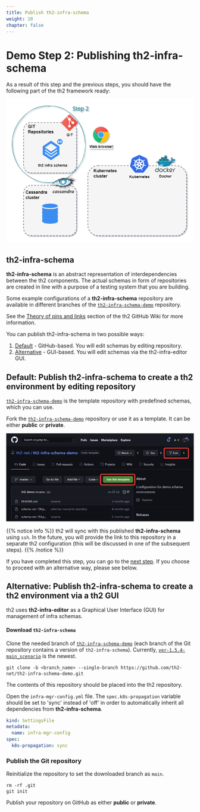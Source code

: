 ```yaml
---
title: Publish th2-infra-schema
weight: 10
chapter: false
---
```


# Demo Step 2: Publishing th2-infra-schema

As a result of this step and the previous steps, you should have the following part of the th2 
framework ready:

![](images/Demo-cluster-components-2-final.drawio.png)

## th2-infra-schema

**th2-infra-schema** is an abstract representation of interdependencies between the th2 components.
The actual schemas in form of repositories are created in line with a purpose of a testing system that you are building.

Some example configurations of a **th2-infra-schema** repository are available in different branches of the 
[`th2-infra-schema-demo`](https://github.com/th2-net/th2-infra-schema-demo/tree/master) repository.

See the [Theory of pins and links](https://github.com/th2-net/th2-documentation/wiki/infra:-Theory-of-Pins-and-Links) 
section of the th2 GitHub Wiki for more information.

You can publish th2-infra-schema in two possible ways:
1. [Default](#default-publish-th2-infra-schema-to-create-a-th2-environment-by-editing-repository) - GitHub-based. You will edit schemas by editing repository.
2. [Alternative](#alternative-publish-th2-infra-schema-to-create-a-th2-environment-via-a-th2-gui) - GUI-based. You will edit schemas via the th2-infra-editor GUI.

## **Default:** Publish th2-infra-schema to create a th2 environment by editing repository
[`th2-infra-schema-demo`](https://github.com/th2-net/th2-infra-schema-demo/tree/master) 
is the template repository with predefined schemas, which you can use.

Fork the [`th2-infra-schema-demo`](https://github.com/th2-net/th2-infra-schema-demo/tree/master) 
repository or use it as a template. It can be either **public** or **private**.

![](images/clone-th2-infra-schema-demo.png)

{{% notice info %}}
th2 will sync with this published **th2-infra-schema** using `ssh`. 
In the future, you will provide the link to this repository in a separate th2 configuration 
(this will be discussed in one of the subsequent steps).
{{% /notice %}}

If you have completed this step, you can go to the [next step](../set-up-cluster). 
If you choose to proceed with an alternative way, please see below.

## **Alternative:** Publish th2-infra-schema to create a th2 environment via a th2 GUI

th2 uses **th2-infra-editor** as a Graphical User Interface (GUI) for management of infra schemas.

#### Download `th2-infra-schema`

Clone the needed branch of [`th2-infra-schema-demo`](https://github.com/th2-net/th2-infra-schema-demo/tree/master) 
(each branch of the Git repository contains a version of `th2-infra-schema`). 
Currently, [`ver-1.5.4-main_scenario`](https://github.com/th2-net/th2-infra-schema-demo/tree/ver-1.5.4-main_scenario) 
is the newest. 

```shell
git clone -b <branch_name> --single-branch https://github.com/th2-net/th2-infra-schema-demo.git
```
The contents of this repository should be placed into the th2 repository.

Open the `infra-mgr-config.yml` file. The `spec.k8s-propagation` variable should be set to 'sync' 
instead of 'off' in order to automatically inherit all dependencies from **th2-infra-schema**.

```yml
kind: SettingsFile
metadata:
  name: infra-mgr-config
spec:
  k8s-propagation: sync
```

### Publish the Git repository

Reinitialize the repository to set the downloaded branch as `main`.

```shell
rm -rf .git
git init
```

Publish your repository on GitHub as either **public** or **private**.
